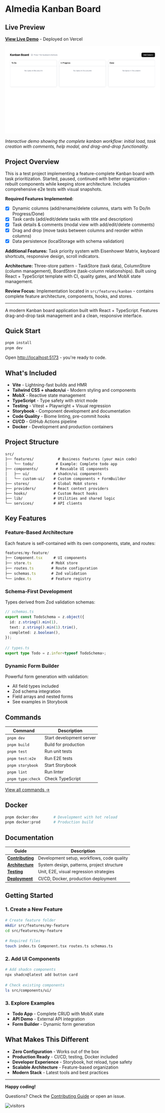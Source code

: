 # Almedia Kanban Board

## Live Preview

**[View Live Demo](https://almedia-test.vercel.app/)** - Deployed on Vercel

![Kanban Board Demo](./docs/assets/kanban-demo-desktop.gif)

_Interactive demo showing the complete kanban workflow: initial load, task creation with comments, help modal, and drag-and-drop functionality._

## Project Overview

This is a test project implementing a feature-complete Kanban board with task prioritization. Started, paused, continued with better organization - rebuilt components while keeping store architecture. Includes comprehensive e2e tests with visual snapshots.

**Required Features Implemented:**

- [x] Dynamic columns (add/rename/delete columns, starts with To Do/In Progress/Done)
- [x] Task cards (add/edit/delete tasks with title and description)
- [x] Task details & comments (modal view with add/edit/delete comments)
- [x] Drag and drop (move tasks between columns and reorder within columns)
- [x] Data persistence (localStorage with schema validation)

**Additional Features:** Task priority system with Eisenhower Matrix, keyboard shortcuts, responsive design, scroll indicators.

**Architecture:** Three-store pattern - TaskStore (task data), ColumnStore (column management), BoardStore (task-column relationships). Built using React + TypeScript template with CI, quality gates, and MobX state management.

**Review Focus:** Implementation located in `src/features/kanban` - contains complete feature architecture, components, hooks, and stores.

---

A modern Kanban board application built with React + TypeScript. Features drag-and-drop task management and a clean, responsive interface.

## Quick Start

```bash
pnpm install
pnpm dev
```

Open [http://localhost:5173](http://localhost:5173) - you're ready to code.

## What's Included

- **Vite** - Lightning-fast builds and HMR
- **Tailwind CSS + shadcn/ui** - Modern styling and components
- **MobX** - Reactive state management
- **TypeScript** - Type safety with strict mode
- **Testing** - Vitest + Playwright + Visual regression
- **Storybook** - Component development and documentation
- **Code Quality** - Biome linting, pre-commit hooks
- **CI/CD** - GitHub Actions pipeline
- **Docker** - Development and production containers

## Project Structure

```
src/
├── features/           # Business features (your main code)
│   └── todo/          # Example: Complete todo app
├── components/        # Reusable UI components
│   ├── ui/           # shadcn/ui components
│   └── custom-ui/    # Custom components + FormBuilder
├── stores/           # Global MobX stores
├── providers/        # React context providers
├── hooks/            # Custom React hooks
├── lib/              # Utilities and shared logic
└── services/         # API clients
```

## Key Features

### Feature-Based Architecture

Each feature is self-contained with its own components, state, and routes:

```typescript
features/my-feature/
├── Component.tsx     # UI components
├── store.ts         # MobX store
├── routes.ts        # Route configuration
├── schemas.ts       # Zod validation
└── index.ts         # Feature registry
```

### Schema-First Development

Types derived from Zod validation schemas:

```typescript
// schemas.ts
export const TodoSchema = z.object({
  id: z.string().min(1),
  text: z.string().min(1).trim(),
  completed: z.boolean(),
});

// types.ts
export type Todo = z.infer<typeof TodoSchema>;
```

### Dynamic Form Builder

Powerful form generation with validation:

- All field types included
- Zod schema integration
- Field arrays and nested forms
- See examples in Storybook

## Commands

| Command           | Description              |
| ----------------- | ------------------------ |
| `pnpm dev`        | Start development server |
| `pnpm build`      | Build for production     |
| `pnpm test`       | Run unit tests           |
| `pnpm test:e2e`   | Run E2E tests            |
| `pnpm storybook`  | Start Storybook          |
| `pnpm lint`       | Run linter               |
| `pnpm type:check` | Check TypeScript         |

[View all commands →](CONTRIBUTING.md#scripts-reference)

## Docker

```bash
pnpm docker:dev       # Development with hot reload
pnpm docker:prod      # Production build
```

## Documentation

| Guide                                    | Description                                |
| ---------------------------------------- | ------------------------------------------ |
| [**Contributing**](CONTRIBUTING.md)      | Development setup, workflows, code quality |
| [**Architecture**](docs/ARCHITECTURE.md) | System design, patterns, project structure |
| [**Testing**](docs/TESTING.md)           | Unit, E2E, visual regression strategies    |
| [**Deployment**](docs/DEPLOYMENT.md)     | CI/CD, Docker, production deployment       |

## Getting Started

### 1. Create a New Feature

```bash
# Create feature folder
mkdir src/features/my-feature
cd src/features/my-feature

# Required files
touch index.ts Component.tsx routes.ts schemas.ts
```

### 2. Add UI Components

```bash
# Add shadcn components
npx shadcn@latest add button card

# Check existing components
ls src/components/ui/
```

### 3. Explore Examples

- **Todo App** - Complete CRUD with MobX state
- **API Demo** - External API integration
- **Form Builder** - Dynamic form generation

## What Makes This Different

- **Zero Configuration** - Works out of the box
- **Production Ready** - CI/CD, testing, Docker included
- **Developer Experience** - Storybook, hot reload, type safety
- **Scalable Architecture** - Feature-based organization
- **Modern Stack** - Latest tools and best practices

---

**Happy coding!**

Questions? Check the [Contributing Guide](CONTRIBUTING.md) or open an issue.

![visitors](https://visitor-badge.laobi.icu/badge?page_id=letanure.almedia-test)
